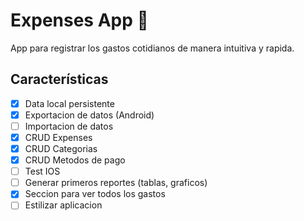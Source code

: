 # Expenses App 👋

App para registrar los gastos cotidianos de manera intuitiva y rapida.

## Características

* [X] Data local persistente
* [X] Exportacion de datos (Android)
* [ ] Importacion de datos
* [X] CRUD Expenses
* [X] CRUD Categorias
* [X] CRUD Metodos de pago
* [ ] Test IOS
* [ ] Generar primeros reportes (tablas, graficos)
* [X] Seccion para ver todos los gastos
* [ ] Estilizar aplicacion
